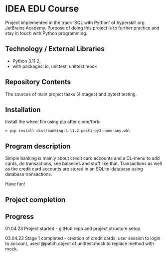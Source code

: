 # IDEA EDU Course

Project implemented in the track 'SQL with Python' of hyperskill.org JetBrains Academy. Purpose of doing this
project is to further practice and stay in touch with Python programming.

## Technology / External Libraries

- Python 3.11.2,
- with packages: io, unittest, unittest.mock

## Repository Contents

The sources of main project tasks (4 stages) and pytest testing.

## Installation

Install the wheel file using pip after clone/fork:

    > pip install dist/banking-3.11.2.post1-py3-none-any.whl

## Program description

Simple banking is mainly about credit card accounts and a CL-menu to add cards, do transactions, see balances and
stuff like that. Transactions as well as the credit card accounts are stored in an SQLite-database using database
transactions.

Have fun!

## Project completion

[//]: # (Project was completed on 26.02.23)

## Progress

01.04.23 Project started - gitHub repo and project structure setup.

03.04.23 Stage 1 completed - creation of credit cards, user session to login to account, used @patch.object of
unittest.mock to replace method with mock.